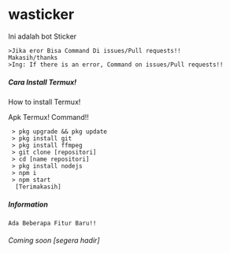 # wasticker
Ini adalah bot Sticker
```
>Jika eror Bisa Command Di issues/Pull requests!!
Makasih/thanks
>Ing: If there is an error, Command on issues/Pull requests!!
```

##### Cara Install Termux!
How to install Termux!

Apk Termux!
Command!!
```
 > pkg upgrade && pkg update
 > pkg install git
 > pkg install ffmpeg
 > git clone [repositori]
 > cd [name repositori]
 > pkg install nodejs
 > npm i 
 > npm start
  [Terimakasih]
```
##### Information
```
Ada Beberapa Fitur Baru!!
```


###### Coming soon [segera hadir]
